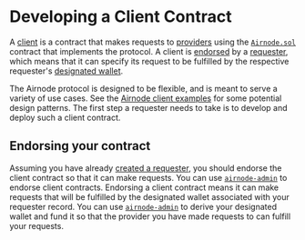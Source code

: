 # Developing a Client Contract

A [client](/request-response-protocol/client.md) is a contract that makes requests to [providers](/request-response-protocol/provider.md) using the [`Airnode.sol`](/request-response-protocol/general-structure.md#airnodesol) contract that implements the protocol. A client is [endorsed](/request-response-protocol/endorsement.md) by a [requester](/request-response-protocol/requester.md), which means that it can specify its request to be fulfilled by the respective requester's [designated wallet](/request-response-protocol/designated-wallet.md).

The Airnode protocol is designed to be flexible, and is meant to serve a variety of use cases. See the [Airnode client examples](https://github.com/api3dao/airnode-client-examples) for some potential design patterns. The first step a requester needs to take is to develop and deploy such a client contract.

## Endorsing your contract

Assuming you have already [created a requester](/requester-guides/creating-a-requester.md), you should endorse the client contract so that it can make requests. You can use [`airnode-admin`](https://github.com/api3dao/airnode-admin#endorse-client) to endorse client contracts. Endorsing a client contract means it can make requests that will be fulfilled by the designated wallet associated with your requester record. You can use [`airnode-admin`](https://github.com/api3dao/airnode-admin#derive-designated-wallet) to derive your designated wallet and fund it so that the provider you have made requests to can fulfill your requests.

